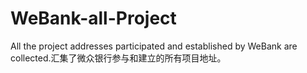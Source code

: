 # WeBank-all-Project
All the project addresses participated and established by WeBank are collected.汇集了微众银行参与和建立的所有项目地址。
